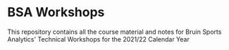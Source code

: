 # BSA Workshops
This repository contains all the course material and notes for Bruin Sports Analytics' Technical Workshops for the 2021/22 Calendar Year

